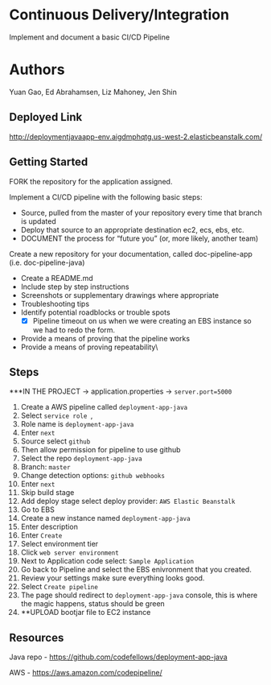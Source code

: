 # Continuous Delivery/Integration

Implement and document a basic CI/CD Pipeline

# Authors

Yuan Gao, Ed Abrahamsen, Liz Mahoney, Jen Shin

## Deployed Link

http://deploymentjavaapp-env.aigdmphqtg.us-west-2.elasticbeanstalk.com/


## Getting Started

FORK the repository for the application assigned.

Implement a CI/CD pipeline with the following basic steps:

- Source, pulled from the master of your repository every time that branch is updated
- Deploy that source to an appropriate destination ec2, ecs, ebs, etc.
- DOCUMENT the process for “future you” (or, more likely, another team)

Create a new repository for your documentation, called doc-pipeline-app (i.e. doc-pipeline-java)
- Create a README.md
- Include step by step instructions
- Screenshots or supplementary drawings where appropriate
- Troubleshooting tips
- Identify potential roadblocks or trouble spots
	- [x]	Pipeline timeout on us when we were creating an EBS instance so we had to redo the form.
- Provide a means of proving that the pipeline works
- Provide a means of proving repeatability\


## Steps 

***IN THE PROJECT -> application.properties -> `server.port=5000`

1. Create a AWS pipeline called `deployment-app-java`
2. Select `service role	`, 
3. Role name is `deployment-app-java`
4. Enter `next`
5. Source select `github` 
6. Then allow permission for pipeline to use github
7. Select the repo `deployment-app-java`
8. Branch: `master`
9. Change detection options: `github webhooks`
10. Enter `next`
11. Skip build stage
12. Add deploy stage select deploy provider: `AWS Elastic Beanstalk`
13. Go to EBS
14. Create a new instance named `deployment-app-java`
15. Enter description
16. Enter `Create`
17. Select environment tier
18. Click `web server environment`
19. Next to Application code select: `Sample Application`
20. Go back to Pipeline and select the EBS enivronment that you created.
21. Review your settings make sure everything looks good.
22. Select `Create pipeline`
23. The page should redirect to `deployment-app-java` console, this is where the magic happens, status should be green
24. **UPLOAD bootjar file to EC2 instance


## Resources

Java repo - https://github.com/codefellows/deployment-app-java

AWS - https://aws.amazon.com/codepipeline/